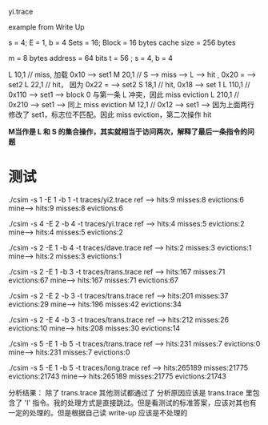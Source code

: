 yi.trace

example from Write Up

s = 4; E = 1, b = 4
Sets = 16; Block = 16 bytes
cache size = 256 bytes

m = 8 bytes
address = 64 bits
t = 56 ; 
s = 4, b = 4

 L 10,1     // miss, 加载 0x10 --> set1
 M 20,1     // S --> miss --> L --> hit , 0x20 =   --> set2
 L 22,1     // hit， 因为 0x22 = --> set2
 S 18,1     // hit, 0x18 --> set 1
 L 110,1    // 0x110 --> set1 --> block 0 与第一条 L 冲突，因此 miss eviction
 L 210,1    // 0x210 --> set1   --> 同上 miss eviction
 M 12,1     // 0x12  --> set1   --> 因为上面两行修改了 set1，标志位不匹配。因此 miss eviction，第二次操作 hit

 **M当作是 L 和 S 的集合操作，其实就相当于访问两次，解释了最后一条指令的问题**



# 测试
 ./csim -s 1 -E 1 -b 1 -t traces/yi2.trace
 ref --> hits:9 misses:8 evictions:6
 mine--> hits:9 misses:8 evictions:6

 ./csim -s 4 -E 2 -b 4 -t traces/yi.trace
 ref --> hits:4 misses:5 evictions:2
 mine--> hits:4 misses:5 evictions:2

 ./csim -s 2 -E 1 -b 4 -t traces/dave.trace
 ref --> hits:2 misses:3 evictions:1
 mine--> hits:2 misses:3 evictions:1

 ./csim -s 2 -E 1 -b 3 -t traces/trans.trace
 ref --> hits:167 misses:71 evictions:67
 mine--> hits:167 misses:71 evictions:67

 ./csim -s 2 -E 2 -b 3 -t traces/trans.trace
 ref --> hits:201 misses:37 evictions:29
 mine--> hits:196 misses:42 evictions:34

 ./csim -s 2 -E 4 -b 3 -t traces/trans.trace
 ref --> hits:212 misses:26 evictions:10
 mine--> hits:208 misses:30 evictions:14

 ./csim -s 5 -E 1 -b 5 -t traces/trans.trace
 ref --> hits:231 misses:7 evictions:0
 mine--> hits:231 misses:7 evictions:0

 ./csim -s 5 -E 1 -b 5 -t traces/long.trace
 ref --> hits:265189 misses:21775 evictions:21743
 mine--> hits:265189 misses:21775 evictions:21743

 分析结果：
 除了 trans.trace 其他测试都通过了
 分析原因应该是 trans.trace 里包含了 'I' 指令。我的处理方式是直接跳过。但是看测试的标准答案，应该对其也有一定的处理的。但是根据自己读 write-up 应该是不处理的

